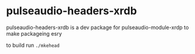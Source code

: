 # pulseaudio-headers-xrdb
pulseaudio-headers-xrdb is a dev package for pulseaudio-module-xrdp to make packageing esry

to build run
`./mkehead`
